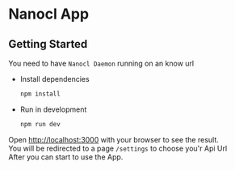 # Nanocl App

## Getting Started

You need to have `Nanocl Daemon` running on an know url

- Install dependencies

  ```bash
  npm install
  ```

- Run in development
  ```bash
  npm run dev
  ```

Open [http://localhost:3000](http://localhost:3000) with your browser to see the result.<br/>
You will be redirected to a page `/settings` to choose you'r Api Url<br/>
After you can start to use the App.
